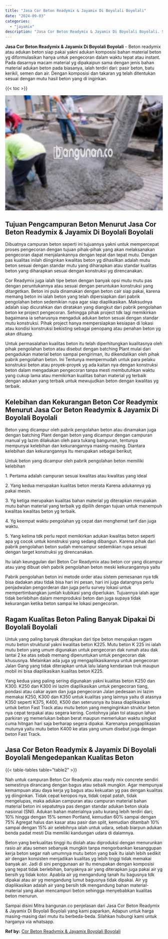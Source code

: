 ```yaml
---
title: "Jasa Cor Beton Readymix & Jayamix Di Boyolali Boyolali"
date: "2024-09-03"
categories: 
  - "jayamix"
description: "Jasa Cor Beton Readymix & Jayamix Di Boyolali Boyolali. Sampai disini Mitra bangunan.co penjelasan dari Jasa Cor Beton Readymix & Jayamix Di Boyolali Boyolal..."
---
```


**Jasa Cor Beton Readymix & Jayamix Di Boyolali Boyolali** – Beton readymix atau adukan beton siap pakai yakni adukan komposisi bahan material beton yg diformulasikan hanya untuk pengecoran dalam waktu tepat atau instant. Pada dasarnya macam material yg dipakaipun sama dengan jenis bahan material adukan beton pada biasanya, ialah terdiri dari: pasir beton, batu kerikil, semen dan air. Dengan komposisi dan takaran yg telah ditentukan sesuai dengan mutu hasil beton yang di inginkan.

{{< toc >}}

![Jasa Cor Beton Readymix & Jayamix Di Boyolali Boyolali](/images/jasa-cor-readymix-60.png)

## Tujuan Pengcampuran Beton Menurut Jasa Cor Beton Readymix & Jayamix Di Boyolali Boyolali

Dibuatnya campuran beton seperti ini tujuannya yakni untuk mempercepat proses pengecoran dengan tujuan pihak-pihak yang akan melaksanakan pengecoran dapat menjalankannya dengan tepat dan tepat mutu. Dengan pas kualitas inilah diinginkan kwalitas beton yg dihasilkan adalah mutu beton sesuai dengan standar mutu yang diharapkan atau standar kualitas beton yang diharapkan sesuai dengan konstruksi yg direncanakan.

Cor Readymix juga ialah tipe beton dengan banyak opsi mutu mutu pas dengan peruntukannya atau sesuai dengan peruntukan konstruksi yang ditargetkan. Beton ini pula dinamakan dengan beton cair siap pakai, karena memang beton ini ialah beton yang telah dipersiapkan dari pabrik pengolahan beton sedemikian rupa agar siap diaplikasikan. Maksudnya adalah siap dicurahkan dan diratakan yang diangkut dari pabrik pengolahan beton ke project pengecoran. Sehingga pihak project tdk lagi memikirkan bagaimana ia seharusnya mengaduk adukan beton sesuai dengan standar mutu konstruksi. Pihak project hanya mempersiapkan kesiapan di lokasi atau kondisi konstruksi bekisting sebagai penopang atau penahan beton yg akan dituang.

Untuk permasalahan kualitas beton itu telah diperhitungkan kualitasnya oleh pihak pengolahan beton atau disebut dengan batching Plant mulai dari pengadukan material beton sampai pengiriman, itu dikendalikan oleh pihak pabrik pengolahan beton. Ini Tentunya mempermudah untuk para pelaku konstruksi beton atau proyek-proyek yg ada kaitan nya dengan konstruksi beton dalam mengadakan pengecoran tanpa mesti membutuhkan waktu yang cukup lama atau memikirkan kualitas bahan material yg terbaik dengan adukan yang terbaik untuk mewujudkan beton dengan kwalitas yg terbaik.

## Kelebihan dan Kekurangan Beton Cor Readymix Menurut Jasa Cor Beton Readymix & Jayamix Di Boyolali Boyolali

Beton yang dicampur oleh pabrik pengolahan beton atau dinamakan juga dengan batching Plant dengan beton yang dicampur dengan campuran manual yg lazim dilakukan oleh para tukang bangunan, tentunya mempunyai kelebihan dan kekurangannya masing-masing. Diantara kelebihan dan kekurangannya Itu merupakan sebagai berikut;

Untuk beton yang dicampur oleh pabrik pengolahan beton memiliki kelebihan

1\. Pertama adalah campuran sesuai kwalitas atau kwalitas yang ideal

2\. Yang kedua merupakan kualitas beton merata Karena adukannya yg pakai mesin.

3\. Yg ketiga merupakan kualitas bahan material yg diterapkan merupakan mutu bahan material yang terbaik yg dipilih dengan tujuan untuk menempuh kwalitas kwalitas beton yg terbaik.

4\. Yg keempat waktu pengolahan yg cepat dan menghemat tarif dan juga waktu.

5\. Yang kelima tdk perlu repot memikirkan adukan kwalitas beton seperti apa yg cocok untuk konstruksi yang sedang dibangun. Karena pihak dari pabrik pengolahan beton sudah mencampur sedemikian rupa sesuai dengan target konstruksi yg direncanakan.

Itu ialah keunggulan dari Beton Cor Readymix atau beton cor yang dicampur atau yang dibuat oleh pabrik pengolahan beton meski kekurangannya yaitu

Pabrik pengolahan beton ini metode order atau sistem pemesanan nya tdk bisa dadakan atau tidak bisa hari ini pesan, hari ini juga datangnya perlu penjadwalan pengorderan dan juga perlu survey lokasi untuk mempertimbangkan jumlah kubikasi yang diperlukan. Tujuannya ialah agar tidak berlebihan dalam memproduksi beton dan juga supaya tidak kekurangan ketika beton sampai ke lokasi pengecoran.

## Ragam Kualitas Beton Paling Banyak Dipakai Di Boyolali Boyolali

Untuk yang paling banyak diterapkan dari tipe beton merupakan ragam mutu beton struktural yakni kwalitas beton K225. Mutu beton K 225 ini ialah mutu beton yang umum digunakan untuk pengecoran dak rumah atau dak lantai 2 ke atas sebab memang diperuntukan untuk pengecoran dak khususnya. Melainkan ada juga yg mengaplikasikannya untuk pengecoran Jalan Gang yang tidak diterapkan untuk lalu lalang kendaraan truk maupun mobil ini bisa diaplikasikan kualitas beton K225.

Yang kedua yang paling sering digunakan yakni kualitas beton K250 dan K300. K250 dan K300 ini lazim diaplikasikan untuk pengecoran tiang, pondasi atau cakar ayam dan juga pengecoran Jalan pedesaan ini lazim memakai K250, K300 dan K350 untuk kualitas yang lainnya yaitu di atasnya K350 seperti K375, K400, K500 dan seterusnya itu biasa diaplikasikan untuk beton Fast Track atau mutu beton yang menginginkan struktur beton nya cepat terpakai atau segera kering. Contohnya jalan tol ataupun lahan parkiran yg memerlukan beban berat maupun memerlukan waktu singkat cuma hitngan hari saja berharap segera dipakai. Karenanya pengaplikasian mutunya yaitu mutu beton K400 ke atas yang umum disebut juga dengan beton Fast Track.

## Jasa Cor Beton Readymix & Jayamix Di Boyolali Boyolali Mengedepankan Kualitas Beton

{{< table-tables table="table2" >}}

Nah untuk campuran Beton Cor Readymix atau ready mix concrete sendiri semestinya dirancang dengan bagus atau sebaik mungkin. Agar mempunyai kemampuan atau daya kerja yg bagus atau kekuatan yg pas dengan kualitas yg diinginkan. Tidak cepat keropos nya, tidak cepat patah, tidak mengelupas, maka adukan campuran atau campuran material bahan material beton ini sepatutnya pas dengan standar adukan beton skala nasional (SNI). Adukan bahan materialnya yaitu kurang lebih terdiri dari; 10% hingga dengan 15% semen Portland, kemudian 60% sampai dengan 75% Agregat halus dan kasar atau pasir dan split, kemudian ditambah 10% sampai dengan 15% air selebihnya ialah untuk udara, sebab biarpun adukan benda padat mesti Dia memiliki kandungan udara di dalamnya.

Beton yang berkualitas tinggi itu diolah atau diproduksi dengan menurunkan rasio air atau semen sebanyak mungkin tanpa mengorbankan kesanggupan kerja beton segar nah umumnya mutu beton yang baik itu ialah lebih sedikit air dengan konsisten menjadikan kualitas yg lebih tinggi tidak memakai banyak air. Jadi di sini penggunaan air Itu merupakan dengan komposisi yang tepat tidak berlebihan, banyaknya air yang diterapkan juga pakai air yg bersih yg tidak kotor. Apabila air yg mengandung tanah itu bagusnya tdk dipakai atau air yg mengandung lumut bagusnya tidak dipakai. Air yg diaplikasikan adalah air yang bersih tdk mengandung bahan material-material yang akan mencampuri beton sehingga menyebabkan kualitas beton menurun.

Sampai disini Mitra bangunan.co penjelasan dari Jasa Cor Beton Readymix & Jayamix Di Boyolali Boyolali yang kami paparkan, Adapun untuk harga masing-masing dari mutu itu berbeda-beda. Silahkan hubungi kami untuk harganya via whatsapp.

**Ref by:** [Cor Beton Readymix & Jayamix Boyolali Boyolali](https://id.wikipedia.org/wiki/Cor)

